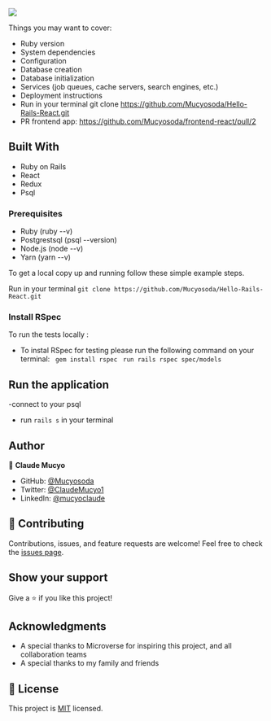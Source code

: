 ![](https://img.shields.io/badge/Microverse-blueviolet)

Things you may want to cover:

* Ruby version
* System dependencies
* Configuration
* Database creation
* Database initialization
* Services (job queues, cache servers, search engines, etc.)
* Deployment instructions
* Run in your terminal git clone https://github.com/Mucyosoda/Hello-Rails-React.git
* PR frontend app: https://github.com/Mucyosoda/frontend-react/pull/2 


## Built With
* Ruby on Rails
* React
* Redux
* Psql

### Prerequisites

* Ruby (ruby --v)
* Postgrestsql (psql --version)
* Node.js (node --v)
* Yarn (yarn --v)

To get a local copy up and running follow these simple example steps.

Run in your terminal `git clone https://github.com/Mucyosoda/Hello-Rails-React.git`

### Install RSpec

To run the tests locally :
* To instal RSpec for testing please run the following command on your terminal:
 ` gem install rspec`
 ` run rails rspec spec/models`


## Run the application
-connect to your psql
-  run `rails s` in your terminal

## Author
👤 **Claude Mucyo**
* GitHub: [@Mucyosoda](https://github.com/Mucyosoda)
* Twitter: [@ClaudeMucyo1](https://twitter.com/ClaudeMucyo1)
* LinkedIn: [@mucyoclaude](linkedin.com/in/mucyoclaude)

## 🤝 Contributing

Contributions, issues, and feature requests are welcome!
Feel free to check the [issues page](../../issues).

## Show your support

Give a ⭐️ if you like this project!

## Acknowledgments

- A special thanks to Microverse for inspiring this project, and all collaboration teams
- A special thanks to my family and friends

## 📝 License

This project is [MIT](./MIT.md) licensed.